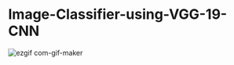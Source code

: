 # Image-Classifier-using-VGG-19-CNN

![ezgif com-gif-maker](https://user-images.githubusercontent.com/67918990/96406237-0244a680-11ad-11eb-9516-ed59af51b7aa.gif)
